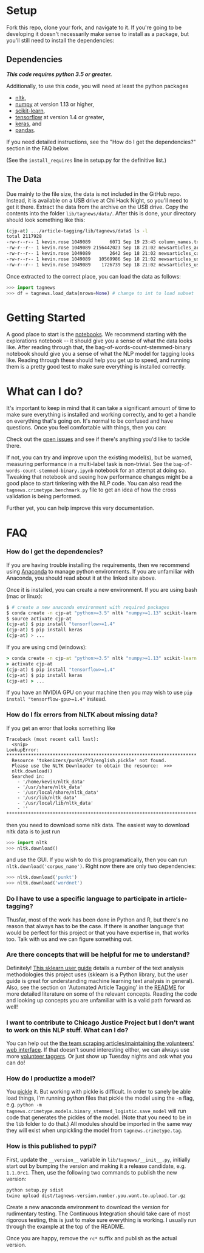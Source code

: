 # Setup

Fork this repo, clone your fork, and navigate to it. If you're going to be developing it doesn't necessarily make sense to install as a package, but you'll still need to install the dependencies:

## Dependencies

***This code requires python 3.5 or greater.***

Additionally, to use this code, you will need at least the python packages

* [nltk](http://www.nltk.org/),
* [numpy](http://www.numpy.org/) at version 1.13 or higher,
* [scikit-learn](http://scikit-learn.org/),
* [tensorflow](https://www.tensorflow.org/) at version 1.4 or greater,
* [keras](https://keras.io/), and
* [pandas](http://pandas.pydata.org/).

If you need detailed instructions, see the "How do I get the dependencies?" section in the FAQ below.

(See the `install_requires` line in setup.py for the definitive list.)


## The Data

Due mainly to the file size, the data is not included in the GitHub repo. Instead, it is available on a USB drive at Chi Hack Night, so you'll need to get it there. Extract the data from the archive on the USB drive. Copy the contents into the folder `lib/tagnews/data/`. After this is done, your directory should look something like this:

```bash
(cjp-at) .../article-tagging/lib/tagnews/data$ ls -l
total 2117928
-rw-r--r-- 1 kevin.rose 1049089       6071 Sep 19 23:45 column_names.txt
-rw-r--r-- 1 kevin.rose 1049089 2156442023 Sep 18 21:02 newsarticles_article.csv
-rw-r--r-- 1 kevin.rose 1049089       2642 Sep 18 21:02 newsarticles_category.csv
-rw-r--r-- 1 kevin.rose 1049089   10569986 Sep 18 21:02 newsarticles_usercoding.csv
-rw-r--r-- 1 kevin.rose 1049089    1726739 Sep 18 21:02 newsarticles_usercoding_categories.csv
```

Once extracted to the correct place, you can load the data as follows:

```python
>>> import tagnews
>>> df = tagnews.load_data(nrows=None) # change to int to load subset
```

# Getting Started

A good place to start is the [notebooks](./lib/notebooks). We recommend starting with the explorations notebook -- it should give you a sense of what the data looks like. After reading through that, the bag-of-words-count-stemmed-binary notebook should give you a sense of what the NLP model for tagging looks like. Reading through these should help you get up to speed, and running them is a pretty good test to make sure everything is installed correctly.

# What can I do?

It's important to keep in mind that it can take a significant amount of time to make sure everything is installed and working correctly, and to get a handle on everything that's going on. It's normal to be confused and have questions. Once you feel comfortable with things, then you can:

Check out the [open issues](https://github.com/chicago-justice-project/article-tagging/issues) and see if there's anything you'd like to tackle there.

If not, you can try and improve upon the existing model(s), but be warned, measuring performance in a multi-label task is non-trivial. See the `bag-of-words-count-stemmed-binary.ipynb` notebook for an attempt at doing so. Tweaking that notebook and seeing how performance changes might be a good place to start tinkering with the NLP code. You can also read the `tagnews.crimetype.benchmark.py` file to get an idea of how the cross validation is being performed.

Further yet, you can help improve this very documentation.

# FAQ

### How do I get the dependencies?

If you are having trouble installing the requirements, then we recommend using [Anaconda](https://www.continuum.io/downloads) to manage python environments. If you are unfamiliar with Anaconda, you should read about it at the linked site above.

Once it is installed, you can create a new environment. If you are using bash (mac or linux):

```bash
$ # create a new anaconda environment with required packages
$ conda create -n cjp-at "python>=3.5" nltk "numpy>=1.13" scikit-learn pandas pytest
$ source activate cjp-at
(cjp-at) $ pip install "tensorflow>=1.4"
(cjp-at) $ pip install keras
(cjp-at) > ...
```

If you are using cmd (windows):

```cmd
> conda create -n cjp-at "python>=3.5" nltk "numpy>=1.13" scikit-learn pandas pytest
> activate cjp-at
(cjp-at) $ pip install "tensorflow>=1.4"
(cjp-at) $ pip install keras
(cjp-at) > ...
```

If you have an NVIDIA GPU on your machine then you may wish to use `pip install "tensorflow-gpu>=1.4"` instead.

### How do I fix errors from NLTK about missing data?
If you get an error that looks something like

```
Traceback (most recent call last):
  <snip>
LookupError:
**********************************************************************
  Resource 'tokenizers/punkt/PY3/english.pickle' not found.
  Please use the NLTK Downloader to obtain the resource:  >>>
  nltk.download()
  Searched in:
    - '/home/kevin/nltk_data'
    - '/usr/share/nltk_data'
    - '/usr/local/share/nltk_data'
    - '/usr/lib/nltk_data'
    - '/usr/local/lib/nltk_data'
    - ''
**********************************************************************
```

then you need to download some nltk data. The easiest way to download nltk data is to just run

```python
>>> import nltk
>>> nltk.download()
```

and use the GUI. If you wish to do this programatically, then you can run `nltk.download('corpus_name')`. Right now there are only two dependencies:

```python
>>> nltk.download('punkt')
>>> nltk.download('wordnet')
```

### Do I have to use a specific language to participate in article-tagging?

Thusfar, most of the work has been done in Python and R, but there's no reason that always has to be the case. If there is another language that would be perfect for this project or that you have expertise in, that works too. Talk with us and we can figure something out.

### Are there concepts that will be helpful for me to understand?

Definitely!  [This sklearn user guide](http://scikit-learn.org/stable/modules/feature_extraction.html#text-feature-extraction) details a number of the text analysis methodologies this project uses (sklearn is a Python library, but the user guide is great for understanding machine learning text analysis in general).  Also, see the section on 'Automated Article Tagging' in the [README](./README.md) for more detailed literature on some of the relevant concepts. Reading the code and looking up concepts you are unfamiliar with is a valid path forward as well!

### I want to contribute to Chicago Justice Project but I don’t want to work on this NLP stuff. What can I do?

You can help out the [the team scraping articles/maintaining the volunteers' web interface](https://github.com/chicago-justice-project/chicago-justice). If that doesn't sound interesting either, we can always use more [volunteer taggers](http://chicagojustice.org/volunteer-for-cjp/). Or just show up Tuesday nights and ask what you can do!

### How do I productize a model?

You [pickle](https://docs.python.org/3.6/library/pickle.html) it. But working with pickle is difficult. In order to sanely be able load things, I'm running python files that pickle the model using the `-m` flag, e.g. `python -m tagnews.crimetype.models.binary_stemmed_logistic.save_model` will run code that generates the pickles of the model. (Note that you need to be in the `lib` folder to do that.) All modules should be imported in the same way they will exist when unpickling the model from `tagnews.crimetype.tag`.

### How is this published to pypi?

First, update the `__version__` variable in `lib/tagnews/__init__.py`, initially start out by bumping the version and making it a release candidate, e.g. `1.1.0rc1`. Then, use the following two commands to publish the new version:

```bash
python setup.py sdist
twine upload dist/tagnews-version.number.you.want.to.upload.tar.gz
```

Create a new anaconda environment to download the version for rudimentary testing. The Continuous Integration should take care of most rigorous testing, this is just to make sure everything is working. I usually run through the example at the top of the README.

Once you are happy, remove the `rc*` suffix and publish as the actual version.
